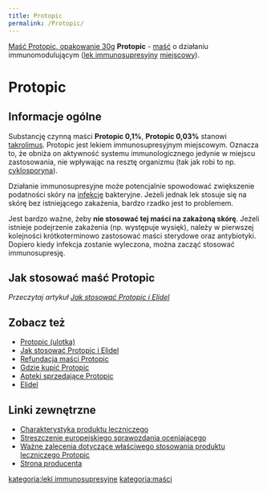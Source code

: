 ```yaml
---
title: Protopic
permalink: /Protopic/
---
```


[Maść Protopic, opakowanie 30g](/Image:Protopic.jpg "wikilink") **Protopic** - [maść](/atopedia/Maść "wikilink") o działaniu immunomodulującym ([lek immunosupresyjny](/atopedia/Leki_immunosupresyjne "wikilink") [miejscowy](/atopedia/immunosupresja_miejscowa "wikilink")).

Protopic
========

Informacje ogólne
-----------------

Substancję czynną maści **Protopic 0,1%**, **Protopic 0,03%** stanowi [takrolimus](/atopedia/takrolimus "wikilink"). Protopic jest lekiem immunosupresyjnym miejscowym. Oznacza to, że obniża on aktywność systemu immunologicznego jedynie w miejscu zastosowania, nie wpływając na resztę organizmu (tak jak robi to np. [cyklosporyna](/atopedia/cyklosporyna "wikilink")).

Działanie immunosupresyjne może potencjalnie spowodować zwiększenie podatności skóry na [infekcje](/atopedia/infekcja_skóry "wikilink") bakteryjne. Jeżeli jednak lek stosuje się na skórę bez istniejącego zakażenia, bardzo rzadko jest to problemem.

Jest bardzo ważne, żeby **nie stosować tej maści na zakażoną skórę**. Jeżeli istnieje podejrzenie zakażenia (np. występuje wysięk), należy w pierwszej kolejności krótkoterminowo zastosować maści sterydowe oraz antybiotyki. Dopiero kiedy infekcja zostanie wyleczona, można zacząć stosować immunosupresję.

Jak stosować maść Protopic
--------------------------

*Przeczytaj artykuł [Jak stosować Protopic i Elidel](/atopedia/Jak_stosować_Protopic_i_Elidel "wikilink")*

Zobacz też
----------

-   [Protopic (ulotka)](/Protopic_(ulotka) "wikilink")
-   [Jak stosować Protopic i Elidel](/atopedia/Jak_stosować_Protopic_i_Elidel "wikilink")
-   [Refundacja maści Protopic](/atopedia/Refundacja_maści_Protopic "wikilink")
-   [Gdzie kupić Protopic](/atopedia/Gdzie_kupić_Protopic "wikilink")
-   [Apteki sprzedające Protopic](/atopedia/Apteki_sprzedające_Protopic "wikilink")
-   [Elidel](/atopedia/Elidel "wikilink")

Linki zewnętrzne
----------------

-   [Charakterystyka produktu leczniczego](http://www.ema.europa.eu/docs/pl_PL/document_library/EPAR_-_Product_Information/human/000374/WC500046824.pdf)
-   [Streszczenie europejskiego sprawozdania oceniającego](http://www.ema.europa.eu/docs/pl_PL/document_library/EPAR_-_Summary_for_the_public/human/000374/WC500046825.pdf)
-   [Ważne zalecenia dotyczące właściwego stosowania produktu leczniczego Protopic](http://www.urpl.gov.pl/system/article_attachments/attachments/3202/original/120423_DHCP_ver_PL_04May12_Final_approved.pdf?1336739340)
-   [Strona producenta](http://www.astellas.eu/)

[kategoria:leki immunosupresyjne](/atopedia/kategoria:leki_immunosupresyjne "wikilink") [kategoria:maści](/atopedia/kategoria:maści "wikilink")